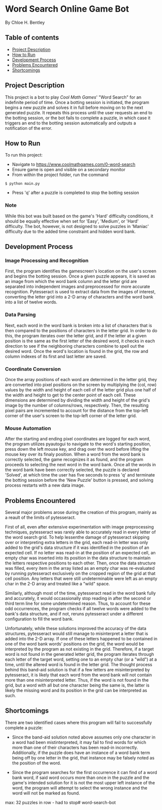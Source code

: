 # Word Search Online Game Bot
By Chloe H. Bentley

## Table of contents
* [Project Description](#project-description)
* [How to Run](#how-to-run)
* [Development Process](#development-process)
* [Problems Encountered](#problems-encountered)
* [Shortcomings](#shortcomings)


## Project Description
This project is a bot to play *Cool Math Games*' "Word Search" for an indefinite period of time. Once a botting session is initiated, the program begins a new puzzle and solves it in full before
moving on to the next generated puzzle. It repeats this process until the user requests an end to the botting session, or the bot fails to complete a puzzle, in which case it triggers an end to the botting session automatically and outputs a notification of the error.


## How to Run
To run this project:
* Navigate to https://www.coolmathgames.com/0-word-search
* Ensure game is open and visible on a secondary monitor
* From within the project folder, run the command 
```
$ python main.py
```
* Press 'q' after a puzzle is completed to stop the botting session

### Note
While this bot was built based on the game's 'Hard' difficulty conditions, it should be equally effective when set for 'Easy', 'Medium', or 'Hard' difficulty. The bot, however, is not designed to solve puzzles in 'Maniac' difficulty due to the added time constraint and hidden word bank.


## Development Process

### Image Processing and Recognition
First, the program identifies the gamescreen's location on the user's screen and begins the botting session. Once a given puzzle appears, it is saved as an image from which the word bank column and the letter grid are separated into independent images and preprocessed for more accurate recognition. Pytesseract is used to extract data from the images of interest, converting the letter grid into a 2-D array of characters and the word bank into a list of twelve words.

### Data Parsing
Next, each word in the word bank is broken into a list of characters that is then compared to the positions of characters in the letter grid. In order to do this, the program iterates over the letter grid, and if the letter at a given position is the same as the first letter of the desired word, it checks in each direction to see if the neighboring characters combine to spell out the desired word. Once the word's location is found in the grid, the row and column indexes of its first and last letter are saved.

### Coordinate Conversion
Once the array positions of each word are determined in the letter grid, they are converted into pixel positions on the screen by multiplying the (col, row) values by the width and height of each cell of the letter grid plus one half of the width and height to get to the center point of each cell. These dimensions are determined by dividing the width and height of the grid's image by the number of columns/rows, respectively. Then, the resulting pixel pairs are incremented to account for the distance from the top-left corner of the user's screen to the top-left corner of the letter grid.

### Mouse Automation
After the starting and ending pixel coordinates are logged for each word, the program utilizes pyautogui to navigate to the word's starting position, press down the left mouse key, and drag over
the word before lifting the mouse key over its finaly position. When a word from the word bank is correctly selected, the game recognizes it as found, and the program proceeds to selecting the next word in the word bank. Once all the words in the word bank have been correctly selected, the puzzle is declared 'Solved', at which time the user has five seconds to press 'q' and terminate the botting session before the 'New Puzzle' button is pressed, and solving process restarts with a new data image.


## Problems Encountered
Several major problems arose during the creation of this program, mainly as a reault of the limits of pytesseract.

First of all, even after extensive experimentation with image preprocessing techniques, pytesseract was rarely able to accurately read in every letter of the word search grid. To help lessenthe damage of pytesseract skipping over or interpreting extra letters in the grid, each read-in letter was only added to the grid's data structure if it was identified in the position of an expected cell. If no letter was read-in at the position of an expected cell, an empty char was inserted into its position in the data structure to maintain the letters respective positions to each other. Then, once the data structure was filled, every item in the array listed as an empty char was re-evaluated by running pytesseract exclusively on the cropped region of the grid at that cell position. Any letters that were still undeterminable were left as an empty char in the 2-D array and treated like a "wild" space.

Similarly, although most of the time, pytesseract read in the word bank fully and accurately, it would occassionally stop reading in after the second or third term line for some undetermined reason. Thus, to account for these odd occurrences, the program checks if all twelve words were added to the bank's data structure, and if not, reruns pytesseract under a different configuration to fill the word bank.

Unfortunately, while these solutions improved the accuracy of the data structures, pytesseract would still manage to misinterpret a letter that is added into the 2-D array. If one of these letters happened to be contained in one of the word bank words' positions on the grid, the word would be interpreted by the program as not existing in the grid. Therefore, if a target word is not found in the generated letter grid, the program iterates through each letter of the target word, setting one to an empty char (or a "wild") at a time, until the altered word is found in the letter grid. The thought process behind this band-aid solution is that if a few letters are misinterpreted by pytesseract, it is likely that each word from the word bank will not contain more than one misinterpreted letter. Thus, if the word is not found in the grid, but a word with all but one character being the same is, the latter is likely the missing word and its position in the grid can be interpreted as such.


## Shortcomings
There are two identified cases where this program will fail to successfully complete a puzzle:

* Since the band-aid solution noted above assumes only one character in a word had been mistinterpreted, it may fail to find words for which more than one of their characters has been read-in incorrectly. Additionally, if the puzzle does have an instance of a word bank term being off by one letter in the grid, that instance may be falsely noted as the position of the word. 

* Since the program searches for the first occurrence it can find of a word bank word, if said word occurs more than once in the puzzle and the game's intended solution for it is not the most upper left instance of the word, the program will attempt to select the wrong instance and the word will not be marked as found.


max: 32 puzzles in row - had to stop# word-search-bot
